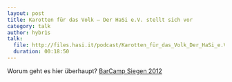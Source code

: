```yaml
---
layout: post
title: Karotten für das Volk – Der HaSi e.V. stellt sich vor
category: talk
author: hybr1s
talk:
  file: http://files.hasi.it/podcast/Karotten_für_das_Volk_Der_HaSi_e.V._stellt_sich_vor.mp3
  duration: 00:18:50
---
```

Worum geht es hier überhaupt?
[BarCamp Siegen 2012](http://barcamp-siegen.de/)